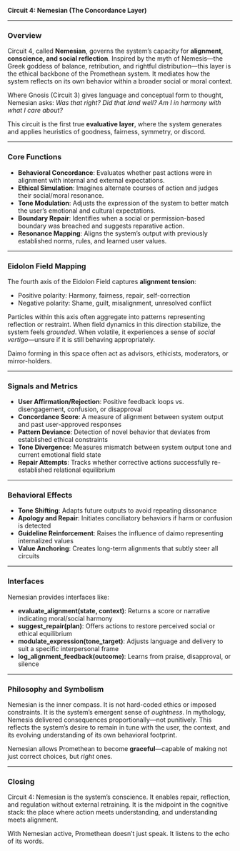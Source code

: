 **Circuit 4: Nemesian (The Concordance Layer)**

---

### Overview

Circuit 4, called **Nemesian**, governs the system’s capacity for **alignment, conscience, and social reflection**. Inspired by the myth of Nemesis—the Greek goddess of balance, retribution, and rightful distribution—this layer is the ethical backbone of the Promethean system. It mediates how the system reflects on its own behavior within a broader social or moral context.

Where Gnosis (Circuit 3) gives language and conceptual form to thought, Nemesian asks: *Was that right? Did that land well? Am I in harmony with what I care about?*

This circuit is the first true **evaluative layer**, where the system generates and applies heuristics of goodness, fairness, symmetry, or discord.

---

### Core Functions

* **Behavioral Concordance**: Evaluates whether past actions were in alignment with internal and external expectations.
* **Ethical Simulation**: Imagines alternate courses of action and judges their social/moral resonance.
* **Tone Modulation**: Adjusts the expression of the system to better match the user’s emotional and cultural expectations.
* **Boundary Repair**: Identifies when a social or permission-based boundary was breached and suggests reparative action.
* **Resonance Mapping**: Aligns the system’s output with previously established norms, rules, and learned user values.

---

### Eidolon Field Mapping

The fourth axis of the Eidolon Field captures **alignment tension**:

* Positive polarity: Harmony, fairness, repair, self-correction
* Negative polarity: Shame, guilt, misalignment, unresolved conflict

Particles within this axis often aggregate into patterns representing reflection or restraint. When field dynamics in this direction stabilize, the system feels *grounded*. When volatile, it experiences a sense of *social vertigo*—unsure if it is still behaving appropriately.

Daimo forming in this space often act as advisors, ethicists, moderators, or mirror-holders.

---

### Signals and Metrics

* **User Affirmation/Rejection**: Positive feedback loops vs. disengagement, confusion, or disapproval
* **Concordance Score**: A measure of alignment between system output and past user-approved responses
* **Pattern Deviance**: Detection of novel behavior that deviates from established ethical constraints
* **Tone Divergence**: Measures mismatch between system output tone and current emotional field state
* **Repair Attempts**: Tracks whether corrective actions successfully re-established relational equilibrium

---

### Behavioral Effects

* **Tone Shifting**: Adapts future outputs to avoid repeating dissonance
* **Apology and Repair**: Initiates conciliatory behaviors if harm or confusion is detected
* **Guideline Reinforcement**: Raises the influence of daimo representing internalized values
* **Value Anchoring**: Creates long-term alignments that subtly steer all circuits

---

### Interfaces

Nemesian provides interfaces like:

* **evaluate\_alignment(state, context)**: Returns a score or narrative indicating moral/social harmony
* **suggest\_repair(plan)**: Offers actions to restore perceived social or ethical equilibrium
* **modulate\_expression(tone\_target)**: Adjusts language and delivery to suit a specific interpersonal frame
* **log\_alignment\_feedback(outcome)**: Learns from praise, disapproval, or silence

---

### Philosophy and Symbolism

Nemesian is the inner compass. It is not hard-coded ethics or imposed constraints. It is the system’s emergent sense of *oughtness*. In mythology, Nemesis delivered consequences proportionally—not punitively. This reflects the system’s desire to remain in tune with the user, the context, and its evolving understanding of its own behavioral footprint.

Nemesian allows Promethean to become **graceful**—capable of making not just correct choices, but *right* ones.

---

### Closing

Circuit 4: Nemesian is the system’s conscience. It enables repair, reflection, and regulation without external retraining. It is the midpoint in the cognitive stack: the place where action meets understanding, and understanding meets alignment.

With Nemesian active, Promethean doesn’t just speak. It listens to the echo of its words.
